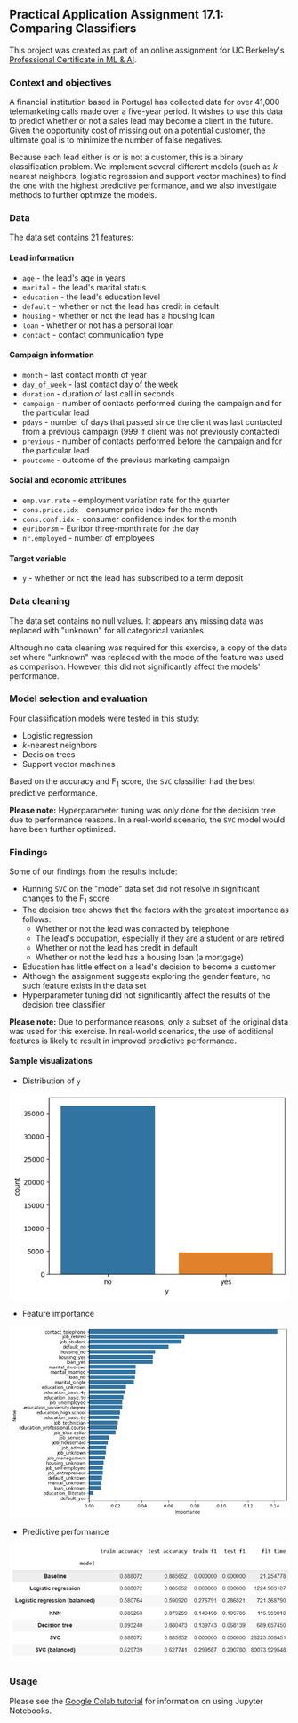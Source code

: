 ## Practical Application Assignment 17.1: Comparing Classifiers

This project was created as part of an online assignment for UC Berkeley's [Professional Certificate in ML &amp; AI](https://em-executive.berkeley.edu/professional-certificate-machine-learning-artificial-intelligence?advocate_program=01t2s000000ZqNbAAK&advocate_source=dashboard&coupon=IXFD6%3A11-8KE65G8&utm_campaign=incentivized_referrals&utm_content=SO+-+Berkeley+Professional+Certificate+in+ML+%26+AI&utm_medium=personal_url&utm_placement=dashboard&utm_source=referral&utm_term=U4i1l80W3GTaStzCNlN16AsmRVmMs3322wkrdiFJJXDjWY2Kl%2FSmYByqk28Z1wpPBt57rCVH9fEKu%2Bj%2B%2B2MnNXlRmW48YqIE%2Ff68xD%2BvB2eWYj%2BrPjaTIMN4--cMEm5pJ85sMlQO6a--ybrOaW%2FFOItWpgIey12Duw%3D%3D#referrals-email-capture-modal).

### Context and objectives

A financial institution based in Portugal has collected data for over 41,000 telemarketing calls made over a five-year period. It wishes to use this data to predict whether or not a sales lead may become a client in the future. Given the opportunity cost of missing out on a potential customer, the ultimate goal is to minimize the number of false negatives.

Because each lead either is or is not a customer, this is a binary classification problem. We implement several different models (such as *k*-nearest neighbors, logistic regression and support vector machines) to find the one with the highest predictive performance, and we also investigate methods to further optimize the models.

### Data

The data set contains 21 features:

#### Lead information

* `age` - the lead's age in years
* `marital` - the lead's marital status
* `education` - the lead's education level
* `default` - whether or not the lead has credit in default
* `housing` - whether or not the lead has a housing loan
* `loan` - whether or not has a personal loan
* `contact` - contact communication type

#### Campaign information

* `month` - last contact month of year
* `day_of_week` - last contact day of the week
* `duration` - duration of last call in seconds
* `campaign` - number of contacts performed during the campaign and for the particular lead
* `pdays` - number of days that passed since the client was last contacted from a previous campaign (999 if client was not previously contacted)
* `previous` - number of contacts performed before the campaign and for the particular lead
* `poutcome` - outcome of the previous marketing campaign

#### Social and economic attributes

* `emp.var.rate` - employment variation rate for the quarter
* `cons.price.idx` - consumer price index for the month
* `cons.conf.idx` - consumer confidence index for the month
* `euribor3m` - Euribor three-month rate for the day
* `nr.employed` - number of employees

#### Target variable

* `y` - whether or not the lead has subscribed to a term deposit

### Data cleaning

The data set contains no null values. It appears any missing data was replaced with "unknown" for all categorical variables.

Although no data cleaning was required for this exercise, a copy of the data set where "unknown" was replaced with the mode of the feature was used as comparison. However, this did not significantly affect the models' performance.

### Model selection and evaluation

Four classification models were tested in this study:

* Logistic regression
* *k*-nearest neighbors
* Decision trees
* Support vector machines

Based on the accuracy and F<sub>1</sub> score, the `SVC` classifier had the best predictive performance.

**Please note:** Hyperparameter tuning was only done for the decision tree due to performance reasons. In a real-world scenario, the `SVC` model would have been further optimized.

### Findings

Some of our findings from the results include:

* Running `SVC` on the "mode" data set did not resolve in significant changes to the F<sub>1</sub> score
* The decision tree shows that the factors with the greatest importance as follows:
  * Whether or not the lead was contacted by telephone
  * The lead's occupation, especially if they are a student or are retired
  * Whether or not the lead has credit in default
  * Whether or not the lead has a housing loan (a mortgage)
* Education has little effect on a lead's decision to become a customer
* Although the assignment suggests exploring the gender feature, no such feature exists in the data set
* Hyperparameter tuning did not significantly affect the results of the decision tree classifier

**Please note:** Due to performance reasons, only a subset of the original data was used for this exercise. In real-world scenarios, the use of additional features is likely to result in improved predictive performance.

#### Sample visualizations

* Distribution of `y`

![](images/y_classes.png)

* Feature importance

![](images/dt_importance.png)

* Predictive performance

![](images/scores.png)


### Usage

Please see the [Google Colab tutorial](https://colab.research.google.com/drive/16pBJQePbqkz3QFV54L4NIkOn1kwpuRrj) for information on using Jupyter Notebooks.